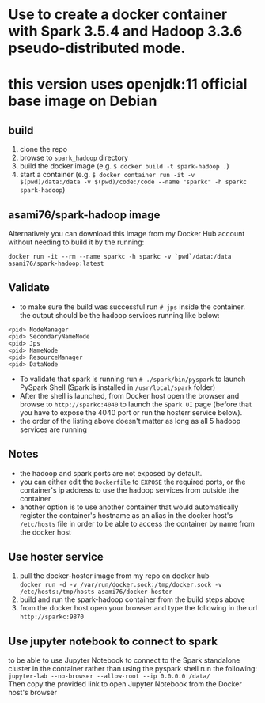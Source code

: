 # Use to create a docker container with Spark 3.5.4 and Hadoop 3.3.6 pseudo-distributed mode.
# this version uses openjdk:11 official base image on Debian

## build
1. clone the repo 
2. browse to `spark_hadoop` directory
3. build the docker image (e.g. `$ docker build -t spark-hadoop .`)
4. start a container (e.g. `$ docker container run -it -v $(pwd)/data:/data -v $(pwd)/code:/code --name "sparkc" -h sparkc spark-hadoop`)

## asami76/spark-hadoop image
Alternatively you can download this image from my Docker Hub account without needing to build it by the running:  
```
docker run -it --rm --name sparkc -h sparkc -v `pwd`/data:/data asami76/spark-hadoop:latest
```

## Validate
- to make sure the build was successful run `# jps` inside the container. the output should be the hadoop services running like below:
```
<pid> NodeManager
<pid> SecondaryNameNode
<pid> Jps
<pid> NameNode
<pid> ResourceManager
<pid> DataNode
```

- To validate that spark is running run `# ./spark/bin/pyspark` to launch PySpark Shell (Spark is installed in `/usr/local/spark` folder)  
- After the shell is launched, from Docker host open the browser and browse to `http://sparkc:4040` to launch the `Spark UI` page (before that you have to expose the 4040 port or run the hosterr service below).  
- the order of the listing above doesn't matter as long as all 5 hadoop services are running

## Notes
- the hadoop and spark ports are not exposed by default.
- you can either edit the `Dockerfile` to `EXPOSE` the required ports, or the container's ip address to use the hadoop services from outside the container
- another option is to use another container that would automatically register the container's hostname as an alias in the docker host's `/etc/hosts` file 
 in order to be able to access the container by name from the docker host

## Use hoster service
1. pull the docker-hoster image from my repo on docker hub  
`docker run -d -v /var/run/docker.sock:/tmp/docker.sock -v /etc/hosts:/tmp/hosts asami76/docker-hoster`
2. build and run the spark-hadoop container from the build steps above
3. from the docker host open your browser and type the following in the url `http://sparkc:9870`

## Use jupyter notebook to connect to spark
to be able to use Jupyter Notebook to connect to the Spark standalone cluster in the container rather than using the pyspark shell run the following:  
`jupyter-lab --no-browser --allow-root --ip 0.0.0.0 /data/`  
Then copy the provided link to open Jupyter Notebook from the Docker host's browser

